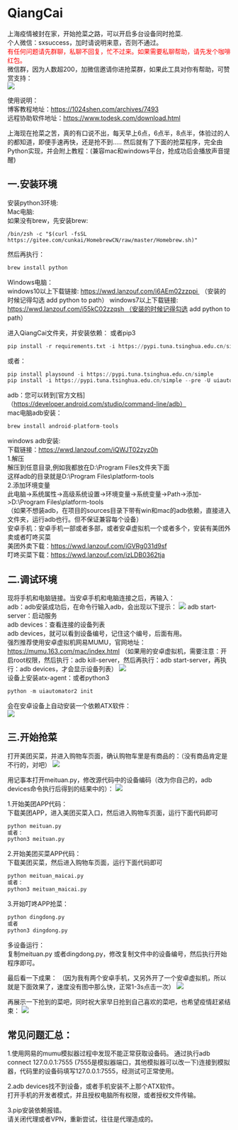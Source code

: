 # QiangCai
上海疫情被封在家，开始抢菜之路，可以开启多台设备同时抢菜.  
个人微信：sxsuccess，加时请说明来意，否则不通过。    
<font color='red'>有任何问题请先群聊，私聊不回复，忙不过来。如果需要私聊帮助，请先发个咖啡红包。 </font>   
微信群，因为人数超200，加微信邀请你进抢菜群，如果此工具对你有帮助，可赞赏支持：  
![](https://1024shen.com/wp-content/uploads/2022/04/2022041504273946.png)


使用说明：  
博客教程地址：https://1024shen.com/archives/7493  
远程协助软件地址：https://www.todesk.com/download.html


上海现在抢菜之苦，真的有口说不出，每天早上6点，6点半，8点半，体验过的人的都知道，即便手速再快，还是抢不到.....
然后就有了下面的抢菜程序，完全由Python实现，并会附上教程：(兼容mac和windows平台，抢成功后会播放声音提醒)


## 一.安装环境
安装python3环境:  
Mac电脑:   
如果没有brew，先安装brew:
```
/bin/zsh -c "$(curl -fsSL https://gitee.com/cunkai/HomebrewCN/raw/master/Homebrew.sh)"
```
然后再执行：
```python
brew install python
```
Windows电脑：  
windows10以上下载链接: https://wwd.lanzouf.com/i6AEm02zzppi  （安装的时候记得勾选 add python to path）
windows7以上下载链接: https://wwd.lanzouf.com/i55kC02zzqsh （安装的时候记得勾选 add python to path）

进入QiangCai文件夹，并安装依赖： 或者pip3
```python
pip install -r requirements.txt -i https://pypi.tuna.tsinghua.edu.cn/simple
```
或者：
```python
pip install playsound -i https://pypi.tuna.tsinghua.edu.cn/simple
pip install -i https://pypi.tuna.tsinghua.edu.cn/simple --pre -U uiautomator2
```

adb：您可以转到[官方文档]（https://developer.android.com/studio/command-line/adb）  
mac电脑adb安装：
```python
brew install android-platform-tools  
```
windows adb安装:   
下载链接：https://wwd.lanzouf.com/iQWJT02zyz0h  
1.解压  
解压到任意目录,例如我都放在D:\Program Files文件夹下面   
这样adb的目录就是D:\Program Files\platform-tools  
2.添加环境变量  
此电脑->系统属性->高级系统设置->环境变量->系统变量->Path->添加->D:\Program Files\platform-tools  
（如果不想装adb，在项目的sources目录下带有win和mac的adb依赖，直接进入文件夹，运行adb也行。但不保证兼容每个设备）  
安卓手机：安卓手机一部或者多部，或者安卓虚拟机一个或者多个，安装有美团外卖或者叮咚买菜  
美团外卖下载：https://wwd.lanzouf.com/iGVRg031d9sf  
叮咚买菜下载：https://wwd.lanzouf.com/izLDB0362tja  

## 二.调试环境
现将手机和电脑链接。当安卓手机和电脑连接之后，再输入：  
adb：adb安装成功后，在命令行输入adb，会出现以下提示：
![](https://img-blog.csdnimg.cn/140a1fc0bd3d44a1a226ee3fee6b9a89.png)
adb start-server：启动服务   
adb devices：查看连接的设备列表    
adb devices，就可以看到设备编号，记住这个编号，后面有用。    
强烈推荐使用安卓虚拟机网易MUMU，官网地址：https://mumu.163.com/mac/index.html
（如果用的安卓虚拟机，需要注意：开启root权限，然后执行：adb kill-server，然后再执行：adb start-server，再执行：adb devices，才会显示设备列表）
![](https://img-blog.csdnimg.cn/ae2e00c88c6a473f80946d07d5677ce0.png)  
设备上安装atx-agent：或者python3
```python
python -m uiautomator2 init 
```
会在安卓设备上自动安装一个依赖ATX软件：  
![](https://img-blog.csdnimg.cn/4349aac9a9334b629141628e94bf8c84.png)
  
## 三.开始抢菜
打开美团买菜，并进入购物车页面，确认购物车里是有商品的：（没有商品肯定是不行的，对吧）
![](https://img-blog.csdnimg.cn/abc35dbaedc044b9b11e42f0d5f35313.png)

用记事本打开meituan.py，修改源代码中的设备编码（改为你自己的，adb devices命令执行后得到的结果中的）：
![](https://img-blog.csdnimg.cn/834563085e7046d0b4117d802da639a3.png)

1.开始美团APP代码：  
下载美团APP，进入美团买菜入口，然后进入购物车页面，运行下面代码即可  
```python
python meituan.py
或者：
python3 meituan.py
```

2.开始美团买菜APP代码：  
下载美团买菜，然后进入购物车页面，运行下面代码即可  
```python
python meituan_maicai.py
或者：
python3 meituan_maicai.py
```

3.开始叮咚APP抢菜：  
```python
python dingdong.py
或者
python3 dingdong.py
```

多设备运行：  
复制meituan.py 或者dingdong.py，修改复制文件中的设备编号，然后执行开始程序即可。  
 
最后看一下成果：
（因为我有两个安卓手机，又另外开了一个安卓虚拟机，所以就是下面效果了，速度没有图中那么快，正常1-3s点击一次）
![](https://img-blog.csdnimg.cn/a561fae90f80420c9be3ae9ee9560da7.gif)

再展示一下抢到的菜吧，同时祝大家早日抢到自己喜欢的菜吧，也希望疫情赶紧结束：
![](https://img-blog.csdnimg.cn/86b6a70bdd14416e868ac566cea08657.png)


## 常见问题汇总：  
1.使用网易的mumu模拟器过程中发现不能正常获取设备码。
通过执行adb connect 127.0.0.1:7555 (7555是模拟器端口，其他模拟器可以改一下)连接到模拟器，代码里的设备码填写127.0.0.1:7555，经测试可正常使用。  
  
2.adb devices找不到设备，或者手机安装不上那个ATX软件。  
打开手机的开发者模式，并且授权电脑所有权限，或者授权文件传输。
  
3.pip安装依赖报错。  
请关闭代理或者VPN，重新尝试，往往是代理造成的。

